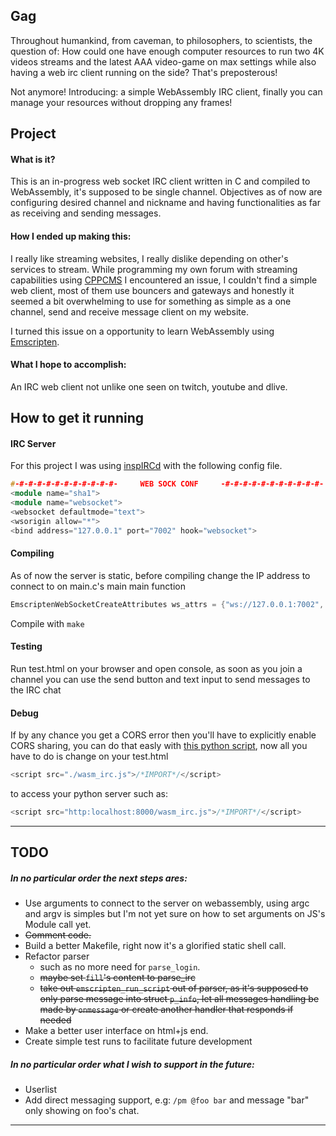 ## Gag

Throughout humankind, from caveman, to philosophers, to scientists, the question of: How could one have enough computer resources to run two 4K videos streams and the latest AAA video-game on max settings while also having a web irc client running on the side? That's preposterous!

Not anymore! Introducing: a simple WebAssembly IRC client, finally you can manage your resources without dropping any frames!



## Project

#### What is it? 
This is an in-progress web socket IRC client written in C and compiled to WebAssembly, it's supposed to be single channel.
Objectives as of now are configuring desired channel and nickname and having functionalities as far as receiving and sending messages.

#### How I ended up making this:
I really like streaming websites, I really dislike depending on other's services to stream.
While programming my own forum with streaming capabilities using [CPPCMS](https://github.com/artyom-beilis) I encountered an issue, I couldn't find a simple web client, most of them use bouncers and gateways and honestly it seemed a bit overwhelming to use for something as simple as a one channel, send and receive message client on my website.

I turned this issue on a opportunity to learn WebAssembly using [Emscripten](https://github.com/emscripten-core/emscripten).

#### What I hope to accomplish:
An IRC web client not unlike one seen on twitch, youtube and dlive.


## How to get it running

#### IRC Server

For this project I was using [inspIRCd](https://github.com/inspircd/inspircd) with the following config file.

```c++
#-#-#-#-#-#-#-#-#-#-#-#-     WEB SOCK CONF     -#-#-#-#-#-#-#-#-#-#-#-
<module name="sha1">
<module name="websocket">
<websocket defaultmode="text">
<wsorigin allow="*">
<bind address="127.0.0.1" port="7002" hook="websocket">
```

#### Compiling
As of now the server is static, before compiling change the IP address to connect to on main.c's main main function
```c
EmscriptenWebSocketCreateAttributes ws_attrs = {"ws://127.0.0.1:7002", NULL, EM_TRUE};
```
Compile with `make`

#### Testing
Run test.html on your browser and open console, as soon as you join a channel you can use the send button and text input to send messages to the IRC chat

#### Debug
If by any chance you get a CORS error then you'll have to explicitly enable CORS sharing, you can do that easly with [this python script](https://gist.github.com/khalidx/6d6ebcd66b6775dae41477cffaa601e5), now all you have to do is change on your test.html 
```js
<script src="./wasm_irc.js">/*IMPORT*/</script>
```
to access your python server such as:
```js
<script src="http:localhost:8000/wasm_irc.js">/*IMPORT*/</script>
```
---
## TODO
##### In no particular order the next steps ares:

+ Use arguments to connect to the server on webassembly, using argc and argv is simples but I'm not yet sure on how to set arguments on JS's Module call yet. 
+ ~~Comment code.~~
+ Build a better Makefile, right now it's a glorified static shell call.
+ Refactor parser
  - such as no more need for `parse_login`. 
  - ~~maybe set `fill`'s content to parse_irc~~
  - ~~take out `emscripten_run_script` out of parser, as it's supposed to only parse message into struct `p_info`, let all messages handling be made by `onmessage` or create another handler that responds if needed~~
+ Make a better user interface on html+js end.
+ Create simple test runs to facilitate future development

##### In no particular order what I wish to support in the future:
+ Userlist
+ Add direct messaging support, e.g: `/pm @foo bar` and message "bar" only showing on foo's chat. 

---

